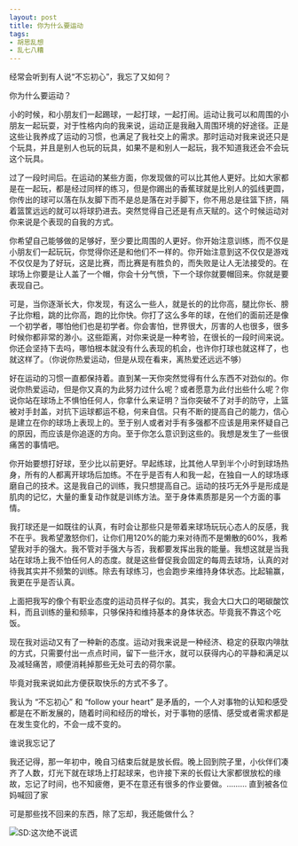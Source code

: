 ```yaml
---
layout: post
title: 你为什么要运动
tags: 
- 胡思乱想
- 乱七八糟
---
```


经常会听到有人说“不忘初心”，我忘了又如何？

你为什么要运动？

小的时候，和小朋友们一起踢球，一起打球，一起打闹。运动让我可以和周围的小朋友一起玩耍，对于性格内向的我来说，运动正是我融入周围环境的好途径。正是这些让我养成了运动的习惯，也满足了我社交上的需求。那时运动对我来说还只是个玩具，并且是别人也玩的玩具，如果不是和别人一起玩，我不知道我还会不会玩这个玩具。


过了一段时间后。在运动的某些方面，你发现做的可以比其他人更好。比如大家都是在一起玩，都是经过同样的练习，但是你踢出的香蕉球就是比别人的弧线更圆，你传出的球可以落在队友脚下而不是总是落在对手脚下，你不用总是往篮下挤，隔着篮筐远远的就可以将球扔进去。突然觉得自己还是有点天赋的。这个时候运动对你来说是个表现的自我的方式。

你希望自己能够做的足够好，至少要比周围的人更好。你开始注意训练，而不仅是小朋友们一起玩玩，你觉得你还是和他们不一样的。你开始注意到这不仅仅是游戏不仅仅是为了好玩，这是比赛，而比赛是有胜负的，而失败是让人无法接受的。在球场上你要是让人盖了一个帽，你会十分气愤，下一个球你就要帽回来。你就是要表现自己。

可是，当你逐渐长大，你发现，有这么一些人，就是长的的比你高，腿比你长、膀子比你粗，跳的比你高，跑的比你快。你打了这么多年的球，在他们的面前还是像一个初学者，哪怕他们也是初学者。你会害怕，世界很大，厉害的人也很多，很多时候你都非常的渺小。这些距离，对你来说是一种考验，在很长的一段时间来说。你还会坚持下去吗，哪怕根本就没有什么表现的机会，也许你打球也就这样了，也就这样了。（你说你热爱运动，但是从现在看来，离热爱还远远不够）

好在运动的习惯一直都保持着。直到某一天你突然觉得有什么东西不对劲似的。你说你热爱运动，但是你又真的为此努力过什么呢？或者愿意为此付出些什么呢？你说你站在球场上不惧怕任何人，你拿什么来证明？当你突破不了对手的防守，上篮被对手封盖，对抗下运球都运不稳，何来自信。只有不断的提高自己的能力，信心是建立在你的球场上表现上的。至于别人或者对手有多强都不应该是用来怀疑自己的原因，而应该是你追逐的方向。至于你怎么意识到这些的。我想是发生了一些很痛苦的事情吧。

你开始要想打好球，至少比以前更好。早起练球，比其他人早到半个小时到球场热身，所有的人都离开球场后加练。不在乎是否有人和我一起，在独自一人的球场琢磨自己的技术。这是我自己的训练，我只想提高自己。运动的技巧无外乎是形成是肌肉的记忆，大量的重复动作就是训练方法。至于身体素质那是另一个方面的事情。

我打球还是一如既往的认真，有时会让那些只是带着来球场玩玩心态人的反感，我不在乎。我希望激怒你们，让你们用120%的能力来对待而不是懒散的60%，我希望我对手的强大。我不管对手强大与否，我都要发挥出我的能量。我想这就是当我站在球场上我不怕任何人的态度。就是这些督促我会固定的每周去球场，认真的对待我其实并不频繁的训练。除去有球练习，也会跑步来维持身体状态。比起输赢，我更在乎是否认真。

上面把我写的像个有职业态度的运动员样子似的。其实，我会大口大口的喝碳酸饮料，而且训练的量和频率，只够保持和维持基本的身体状态。毕竟我不靠这个吃饭。

现在我对运动又有了一种新的态度。运动对我来说是一种经济、稳定的获取内啡肽的方式，只需要付出一点点时间，留下一些汗水，就可以获得内心的平静和满足以及减轻痛苦，顺便消耗掉那些无处可去的荷尔蒙。

毕竟对我来说如此方便获取快乐的方式不多了。

我认为 “不忘初心” 和 “follow your heart” 是矛盾的，一个人对事物的认知和感受都是在不断发展的，随着时间和经历的增长，对于事物的感情、感受或者需求都是在发生变化的，不会一成不变的。


谁说我忘记了

我还记得，那一年初中，晚自习结束后就是放长假。晚上回到院子里，小伙伴们凑齐了人数，灯光下就在球场上打起球来，也许接下来的长假让大家都很放松的缘故，忘记了时间，也不知疲倦，更不在意还有很多的作业要做。……… 直到被各位妈喊回了家


可是那些找不回来的东西，除了忘却，我还能做什么？

![SD:这次绝不说谎](https://h.xavierskip.com:42049/i/33d8a7b8d8830c47aaa71584ee43b15538b7b67d29b054b00cb20b7651db778b.jpg)
